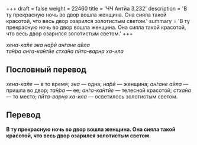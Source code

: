 +++
draft = false
weight = 22460
title = 'ЧЧ Антйа 3.232'
description = 'В ту прекрасную ночь во двор вошла женщина. Она сияла такой красотой, что весь двор озарился золотистым светом.'
summary = 'В ту прекрасную ночь во двор вошла женщина. Она сияла такой красотой, что весь двор озарился золотистым светом.'
+++

_хена-ка̄ле эка на̄рӣ ан̇гане а̄ила  
та̄н̇ра ан̇га-ка̄нтйе стха̄на пӣта-варн̣а ха-ила_

## Пословный перевод

_хена_\-_ка̄ле_ — в то время; _эка_ — одна; _на̄рӣ_ — женщина; _ан̇гане_ _а̄ила_ — пришла во двор; _та̄н̇ра_ — ее; _ан̇га_\-_ка̄нтйе_ — телесной красотой; _стха̄на_ — то место; _пӣта_\-_варн̣а_ _ха_\-_ила_ — осветилось золотистым светом.

## Перевод

**В ту прекрасную ночь во двор вошла женщина. Она сияла такой красотой, что весь двор озарился золотистым светом.**
